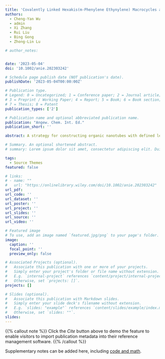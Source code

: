 ```yaml
---
title: 'Covalently Linked Hexakis(m-Phenylene Ethynylene) Macrocycles as Molecular Nanotubes'
authors:
  - Cheng-Yan Wu
  - admin
  - Xi Zhang
  - Rui Liu
  - Bing Gong
  - Zhong-Lin Lu

# author_notes:


date: '2023-05-04'
doi: '10.1002/anie.202303242'

# Schedule page publish date (NOT publication's date).
publishDate: '2023-05-04T00:00:00Z'

# Publication type.
# Legend: 0 = Uncategorized; 1 = Conference paper; 2 = Journal article;
# 3 = Preprint / Working Paper; 4 = Report; 5 = Book; 6 = Book section;
# 7 = Thesis; 8 = Patent
publication_types: ['2']

# Publication name and optional abbreviated publication name.
publication: "Angew. Chem. Int. Ed."
publication_short: ''

abstract: A strategy for constructing organic nanotubes with defined lengths was developed by designing and synthesizing macrocycles with a β-alanine linker. Oligomeric hexakis(m-phenylene ethynylene) macrocycles with four macrocyclic units as molecular nanotubes can form potassium and proton channels across lipid bilayers, with the channels being open continuously for over 60 s.

# Summary. An optional shortened abstract.
# summary: Lorem ipsum dolor sit amet, consectetur adipiscing elit. Duis posuere tellus ac convallis placerat. Proin tincidunt magna sed ex sollicitudin condimentum.

tags:
  - Source Themes
featured: false

# links:
# - name: ""
#   url: "https://onlinelibrary.wiley.com/doi/10.1002/anie.202303242"
url_pdf: 
url_code: ''
url_dataset: ''
url_poster: ''
url_project: ''
url_slides: ''
url_source: ''
url_video: ''

# Featured image
# To use, add an image named `featured.jpg/png` to your page's folder.
image:
  caption: ''
  focal_point: ''
  preview_only: false

# Associated Projects (optional).
#   Associate this publication with one or more of your projects.
#   Simply enter your project's folder or file name without extension.
#   E.g. `internal-project` references `content/project/internal-project/index.md`.
#   Otherwise, set `projects: []`.
projects: []

# Slides (optional).
#   Associate this publication with Markdown slides.
#   Simply enter your slide deck's filename without extension.
#   E.g. `slides: "example"` references `content/slides/example/index.md`.
#   Otherwise, set `slides: ""`.
slides:
---
```


{{% callout note %}}
Click the _Cite_ button above to demo the feature to enable visitors to import publication metadata into their reference management software.
{{% /callout %}}

Supplementary notes can be added here, including [code and math](https://wowchemy.com/docs/content/writing-markdown-latex/).